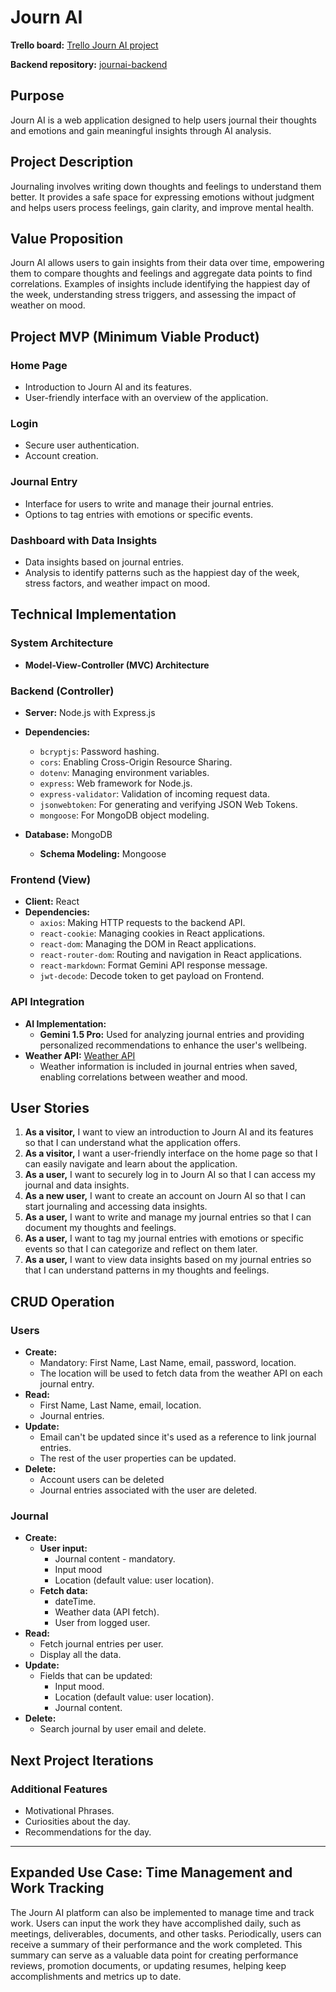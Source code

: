 Journ AI
========

**Trello board:** [Trello Journ AI project](https://trello.com/)

**Backend repository:** [journai-backend](https://github.com/SilvinaFigueroa/journai-backend)


Purpose
-------

Journ AI is a web application designed to help users journal their thoughts and emotions and gain meaningful insights through AI analysis.

Project Description
-------------------

Journaling involves writing down thoughts and feelings to understand them better. It provides a safe space for expressing emotions without judgment and helps users process feelings, gain clarity, and improve mental health.

Value Proposition
-----------------

Journ AI allows users to gain insights from their data over time, empowering them to compare thoughts and feelings and aggregate data points to find correlations. Examples of insights include identifying the happiest day of the week, understanding stress triggers, and assessing the impact of weather on mood.

Project MVP (Minimum Viable Product)
------------------------------------

### Home Page

-   Introduction to Journ AI and its features.
-   User-friendly interface with an overview of the application.

### Login

-   Secure user authentication.
-   Account creation.

### Journal Entry

-   Interface for users to write and manage their journal entries.
-   Options to tag entries with emotions or specific events.

### Dashboard with Data Insights

-   Data insights based on journal entries.
-   Analysis to identify patterns such as the happiest day of the week, stress factors, and weather impact on mood.

Technical Implementation
------------------------

### System Architecture

-   **Model-View-Controller (MVC) Architecture**

### Backend (Controller)

-   **Server:** Node.js with Express.js

-   **Dependencies:**

    -   `bcryptjs`: Password hashing.
    -   `cors`: Enabling Cross-Origin Resource Sharing.
    -   `dotenv`: Managing environment variables.
    -   `express`: Web framework for Node.js.
    -   `express-validator`: Validation of incoming request data.
    -   `jsonwebtoken`: For generating and verifying JSON Web Tokens.
    -   `mongoose`: For MongoDB object modeling.
-   **Database:** MongoDB

    -   **Schema Modeling:** Mongoose

### Frontend (View)

-   **Client:** React
-   **Dependencies:**
    -   `axios`: Making HTTP requests to the backend API.
    -   `react-cookie`: Managing cookies in React applications.
    -   `react-dom`: Managing the DOM in React applications.
    -   `react-router-dom`: Routing and navigation in React applications.
    -   `react-markdown`: Format Gemini API response message.
    -   `jwt-decode`: Decode token to get payload on Frontend.

### API Integration

-   **AI Implementation:**
    -   **Gemini 1.5 Pro:** Used for analyzing journal entries and providing personalized recommendations to enhance the user's wellbeing.
-   **Weather API:** [Weather API](https://www.weatherapi.com/)
    -   Weather information is included in journal entries when saved, enabling correlations between weather and mood.

User Stories
------------

1.  **As a visitor,** I want to view an introduction to Journ AI and its features so that I can understand what the application offers.
2.  **As a visitor,** I want a user-friendly interface on the home page so that I can easily navigate and learn about the application.
3.  **As a user,** I want to securely log in to Journ AI so that I can access my journal and data insights.
4.  **As a new user,** I want to create an account on Journ AI so that I can start journaling and accessing data insights.
5.  **As a user,** I want to write and manage my journal entries so that I can document my thoughts and feelings.
6.  **As a user,** I want to tag my journal entries with emotions or specific events so that I can categorize and reflect on them later.
7.  **As a user,** I want to view data insights based on my journal entries so that I can understand patterns in my thoughts and feelings.

CRUD Operation
--------------

### Users

-   **Create:**
    -   Mandatory: First Name, Last Name, email, password, location.
    -   The location will be used to fetch data from the weather API on each journal entry.
-   **Read:**
    -   First Name, Last Name, email, location.
    -   Journal entries.
-   **Update:**
    -   Email can't be updated since it's used as a reference to link journal entries.
    -   The rest of the user properties can be updated.
-   **Delete:**
    -   Account users can be deleted
    -   Journal entries associated with the user are deleted.

### Journal

-   **Create:**
    -   **User input:**
        -   Journal content - mandatory.
        -   Input mood 
        -   Location (default value: user location).
    -   **Fetch data:**
        -   dateTime.
        -   Weather data (API fetch).
        -   User from logged user.
-   **Read:**
    -   Fetch journal entries per user.
    -   Display all the data.
-   **Update:**
    -   Fields that can be updated:
        -   Input mood.
        -   Location (default value: user location).
        -   Journal content.
-   **Delete:**
    -   Search journal by user email and delete.

Next Project Iterations
-----------------------

### Additional Features

-   Motivational Phrases.
-   Curiosities about the day.
-   Recommendations for the day.

* * * * *

Expanded Use Case: Time Management and Work Tracking
----------------------------------------------------

The Journ AI platform can also be implemented to manage time and track work. Users can input the work they have accomplished daily, such as meetings, deliverables, documents, and other tasks. Periodically, users can receive a summary of their performance and the work completed. This summary can serve as a valuable data point for creating performance reviews, promotion documents, or updating resumes, helping keep accomplishments and metrics up to date.

